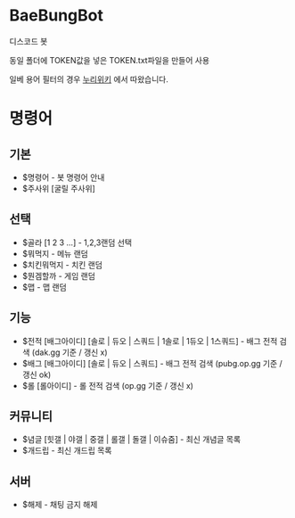 # BaeBungBot
디스코드 봇

동일 폴더에 TOKEN값을 넣은 TOKEN.txt파일을 만들어 사용

일베 용어 필터의 경우 [누리위키](https://nuriwiki.net/wiki/%EC%9D%BC%EB%B2%A0%EC%A0%80%EC%9E%A5%EC%86%8C/%EC%9A%A9%EC%96%B4) 에서 따왔습니다.

# 명령어
## 기본
* $명령어 - 봇 명령어 안내
* $주사위 [굴릴 주사위]
## 선택 
* $골라 [1 2 3 ...] - 1,2,3랜덤 선택
* $뭐먹지 - 메뉴 랜덤 
* $치킨뭐먹지 - 치킨 랜덤
* $뭔겜할까 - 게임 랜덤 
* $맵 - 맵 랜덤
## 기능 
* $전적 [배그아이디] [솔로 | 듀오 | 스쿼드 | 1솔로 | 1듀오 | 1스쿼드] - 배그 전적 검색 (dak.gg 기준 / 갱신 x)
* $배그 [배그아이디] [솔로 | 듀오 | 스쿼드] - 배그 전적 검색 (pubg.op.gg 기준 / 갱신 ok)
* $롤 [롤아이디] - 롤 전적 검색 (op.gg 기준 / 갱신 x)
## 커뮤니티
* $념글 [힛갤 | 야갤 | 중갤 | 롤갤 | 돌갤 | 이슈줌] - 최신 개념글 목록
* $개드립 - 최신 개드립 목록 
## 서버 
* $해제 - 채팅 금지 해제
